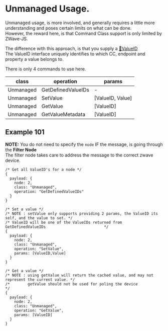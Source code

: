 # Unmanaged Usage.  
  
Unmanaged usage, is more involved, and generally requires a little more understanding and poses certain limits on what can be done.  
However, the reward here, is that Command Class support is only limited by ZWave-JS.

The difference with this approach, is that you supply a [&#x1F517;ValueID](https://zwave-js.github.io/node-zwave-js/#/api/valueid)  
The ValueID interface uniquely identifies to which CC, endpoint and property a value belongs to.

There is only 4 commands to use here.

| class                     | operation                           | params                                                |
| ------------------------- | ----------------------------------- | ----------------------------------------------------- |
| Unmanaged                 | GetDefinedValueIDs                  | -                                                     | 
| Unmanaged                 | SetValue                            | [ValueID, Value]                                      |
| Unmanaged                 | GetValue                            | [ValueID]                                             |  
| Unmanaged                 | GetValueMetadata                    | [ValueID]                                             |  

## Example 101  

**NOTE:** You do not need to specify the ```node``` IF the message, is going through the **Filter Node**  
The filter node takes care to address the message to the correct zwave device.

```
/* Get all ValueID's for a node */
{
  payload: {
    node: 2,
    class: "Unmanaged",
    operation: "GetDefinedValueIDs"
  }
}
```

```
/* Set a value */
/* NOTE : setValue only supports providing 2 params, the ValueID its self, and the value to set. */  
/* ValueID will be one of the ValueIDs returned from GetDefinedValueIDs                          */
{
  payload: {
    node: 2,
    class: "Unmanaged",
    operation: "SetValue",
    params: [ValueID,Value]
  }
}
```

```
/* Get a value */
/* NOTE : using getValue will return the cached value, and may not represent the current value. */
/*        getValue should not be used for poling the device                                     */  
{
  payload: {
    node: 2,
    class: "Unmanaged",
    operation: "GetValue",
    params: [ValueID]
  }
}
```